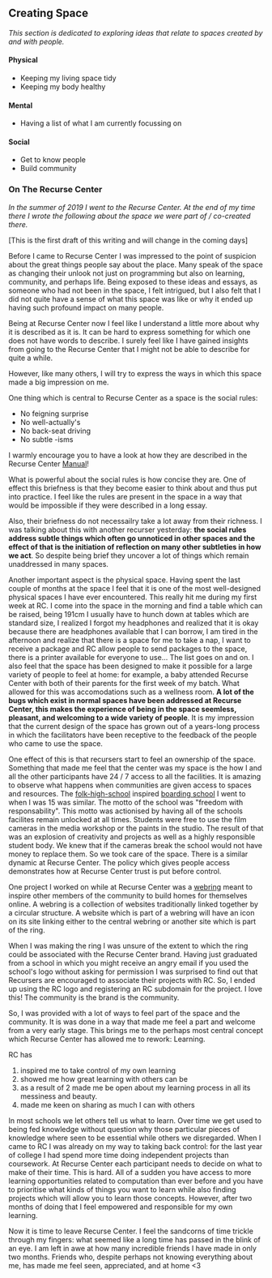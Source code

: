 ## Creating Space

*This section is dedicated to exploring ideas that relate to spaces created by and with people.*
<br>

#### Physical

- Keeping my living space tidy
- Keeping my body healthy

#### Mental

- Having a list of what I am currently focussing on

#### Social

- Get to know people
- Build community

### On The Recurse Center 

*In the summer of 2019 I went to the Recurse Center. At the end of my time there I wrote the following about the space we were part of / co-created there.*
<br>

[This is the first draft of this writing and will change in the coming days]
<br>

Before I came to Recurse Center I was impressed to the point of suspicion about the great things people say about the place. Many speak of the space as changing their unlook not just on programming but also on learning, community, and perhaps life. Being exposed to these ideas and essays, as someone who had not been in the space, I felt intrigued, but I also felt that I did not quite have a sense of what this space was like or why it ended up having such profound impact on many people.
<br>

Being at Recurse Center now I feel like I understand a little more about why it is described as it is. It can be hard to express something for which one does not have words to describe. I surely feel like I have gained insights from going to the Recurse Center that I might not be able to describe for quite a while.
<br>

However, like many others, I will try to express the ways in which this space made a big impression on me.
<br>

One thing which is central to Recurse Center as a space is the social rules:

- No feigning surprise
- No well-actually's
- No back-seat driving
- No subtle -isms

I warmly encourage you to have a look at how they are described in the Recurse Center [Manual](recurse.com)!
<br>

What is powerful about the social rules is how concise they are. One of effect this briefness is that they become easier to think about and thus put into practice. I feel like the rules are present in the space in a way that would be impossible if they were described in a long essay. 
<br>

Also, their briefness do not necessailry take a lot away from their richness. I was talking about this with another recurser yesterday: **the social rules address subtle things which often go unnoticed in other spaces and the effect of that is the initiation of reflection on many other subtleties in how we act**. So despite being brief they uncover a lot of things which remain unaddressed in many spaces.
<br>

Another important aspect is the physical space. Having spent the last couple of months at the space I feel that it is one of the most well-designed physical spaces I have ever encountered. This really hit me during my first week at RC. I come into the space in the morning and find a table which can be raised, being 191cm I usually have to hunch down at tables which are standard size, I realized I forgot my headphones and realized that it is okay because there are headphones available that I can borrow, I am tired in the afternoon and realize that there is a space for me to take a nap, I want to receive a package and RC allow people to send packages to the space, there is a printer available for everyone to use... The list goes on and on. I also feel that the space has been designed to make it possible for a large variety of people to feel at home: for example, a baby attended Recurse Center with both of their parents for the first week of my batch. What allowed for this was accomodations such as a wellness room. **A lot of the bugs which exist in normal spaces have been addressed at Recurse Center, this makes the experience of being in the space seemless, pleasant, and welcoming to a wide variety of people**. It is my impression that the current design of the space has grown out of a years-long process in which the facilitators have been receptive to the feedback of the people who came to use the space.
<br>

One effect of this is that recursers start to feel an ownership of the space. Something that made me feel that the center was my space is the how I and all the other participants have 24 / 7 access to all the facilities. It is amazing to observe what happens when communities are given access to spaces and resources. The [folk-high-school](https://www.danishfolkhighschools.com/about-folk-high-schools/what-is-a-folk-high-school/) inspired [boarding school](https://www.oeu.dk) I went to when I was 15 was similar. The motto of the school was "freedom with responsability". This motto was actionised by having all of the schools facilites remain unlocked at all times. Students were free to use the film cameras in the media workshop or the paints in the studio. The result of that was an explosion of creativity and projects as well as a highly responsible student body. We knew that if the cameras break the school would not have money to replace them. So we took care of the space. There is a similar dynamic at Recurse Center. The policy which gives people access demonstrates how at Recurse Center trust is put before control.
<br>

One project I worked on while at Recurse Center was a [webring](http://jskjott.com/webring/) meant to inspire other members of the community to build homes for themselves online. A webring is a collection of websites traditionally linked together by a circular structure. A website which is part of a webring will have an icon on its site linking either to the central webring or another site which is part of the ring.
<br>

When I was making the ring I was unsure of the extent to which the ring could be associated with the Recurse Center brand. Having just graduated from a school in which you might receive an angry email if you used the school's logo without asking for permission I was surprised to find out that Recursers are encouraged to associate their projects with RC. So, I ended up using the RC logo and registering an RC subdomain for the project. I love this! The community is the brand is the community.
<br>

So, I was provided with a lot of ways to feel part of the space and the community. It is was done in a way that made me feel a part and welcome from a very early stage. This brings me to the perhaps most central concept which Recurse Center has allowed me to rework: Learning.

RC has 

1. inspired me to take control of my own learning 
2. showed me how great learning with others can be 
3. as a result of 2 made me be open about my learning process in all its messiness and beauty.
4. made me keen on sharing as much I can with others

In most schools we let others tell us what to learn. Over time we get used to being fed knowledge without question why those particular pieces of knowledge where seen to be essential while others we disregarded. When I came to RC I was already on my way to taking back control: for the last year of college I had spend more time doing independent projects than coursework. At Recurse Center each participant needs to decide on what to make of their time. This is hard. All of a sudden you have access to more learning opportunities related to computation than ever before and you have to prioritise what kinds of things you want to learn while also finding projects which will allow you to learn those concepts. However, after two months of doing that I feel empowered and responsible for my own learning. 
<br>

Now it is time to leave Recurse Center. I feel the sandcorns of time trickle through my fingers: what seemed like a long time has passed in the blink of an eye. I am left in awe at how many incredible friends I have made in only two months. Friends who, despite perhaps not knowing everything about me, has made me feel seen, appreciated, and at home <3
